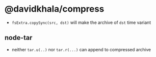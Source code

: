 # @davidkhala/compress

- `fsExtra.copySync(src, dst)` will make the archive of `dst` time variant

## node-tar
- neither `tar.u(..)` nor `tar.r(...)` can append to compressed archive 